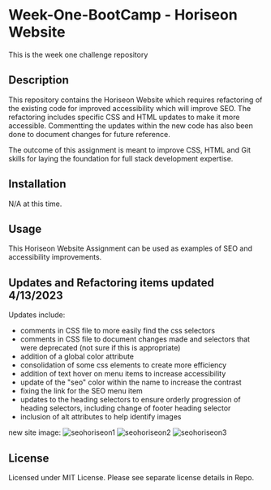 # Week-One-BootCamp - Horiseon Website
This is the week one challenge repository


## Description
This repository contains the Horiseon Website which requires refactoring of the existing code for improved accessibility which will improve SEO. The refactoring includes specific CSS and HTML updates to make it more accessible. Commentting the updates within the new code has also been done to document changes for future reference. 

The outcome of this assignment is meant to improve CSS, HTML and Git skills for laying the foundation for full stack development expertise.


## Installation
N/A at this time.


## Usage

This Horiseon Website Assignment can be used as examples of SEO and accessibility improvements. 


## Updates and Refactoring items updated 4/13/2023
Updates include:
- comments in CSS file to more easily find the css selectors
- comments in CSS file to document changes made and selectors that were deprecated (not sure if this is appropriate)
- addition of a global color attribute
- consolidation of some css elements to create more efficiency
- addition of text hover on menu items to increase accessibility
- update of the "seo" color within the name to increase the contrast
- fixing the link for the SEO menu item
- updates to the heading selectors to ensure orderly progression of heading selectors, including change of footer heading selector
- inclusion of alt attributes to help identify images

new site image:
![seohoriseon1](https://user-images.githubusercontent.com/93432701/231764001-51655511-1d65-4cc7-9293-9e4ae7064131.jpeg)
![seohoriseon2](https://user-images.githubusercontent.com/93432701/231764031-b58a0446-16c1-4e1a-a2ce-7eb27e11b273.png)
![seohoriseon3](https://user-images.githubusercontent.com/93432701/231764582-fe499407-6c42-4b73-aa87-7a7aceebc5e2.png)



## License
Licensed under MIT License. Please see separate license details in Repo.

